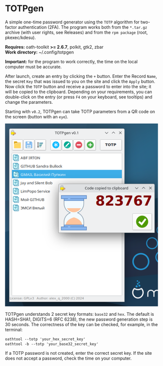 # TOTPgen

A simple one-time password generator using the `TOTP` algorithm for two-factor authentication (2FA). The program works both from the `*.tar.gz` archive (with user rights, see Releases) and from the `rpm package` (root, pkexec/kdesu).

**Requires:** oath-toolkit **>= 2.6.7**, polkit, gtk2, zbar  
**Work directory:** ~/.config/totpgen

**Important:** for the program to work correctly, the time on the local computer must be accurate.

After launch, create an entry by clicking the `+` button. Enter the Record `Name`, the secret `Key` that was issued to you on the site and click the `Apply` button. Now click the `TOTP` button and receive a password to enter into the site; it will be copied to the clipboard. Depending on your requirements, you can double-click on the entry (or press `F4` on your keyboard, see tooltips) and change the parameters.  
  
Starting with `v0.2`, TOTPgen can take TOTP parameters from a QR code on the screen (button with an `eye`).  

![](https://github.com/AKotov-dev/TOTPgen/blob/main/Screenshot1.png)

TOTPgen understands 2 secret key formats: `base32` and `hex`. The default is HASH=SHA1, DIGITS=6 (RFC 6238), the new password generation step is 30 seconds. The correctness of the key can be checked, for example, in the terminal:
```
oathtool --totp 'your_hex_secret_key'
oathtool -b --totp 'your_base32_secret_key'
```
If a TOTP password is not created, enter the correct secret key. If the site does not accept a password, check the time on your computer.


